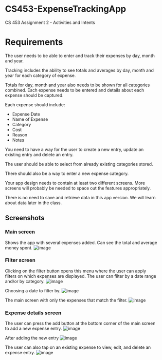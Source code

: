 # CS453-ExpenseTrackingApp
CS 453 Assignment 2 - Activities and Intents

# Requirements

The user needs to be able to enter and track their expenses by day, month and year.

Tracking includes the ability to see totals and averages by day, month and year for each
category of expense.

Totals for day, month and year also needs to be shown for all categories combined.
Each expense needs to be entered and details about each expense should be captured.

Each expense should include:
* Expense Date
* Name of Expense
* Category
* Cost
* Reason
* Notes

You need to have a way for the user to create a new entry, update an existing entry and
delete an entry.

The user should be able to select from already existing categories stored.

There should also be a way to enter a new expense category.

Your app design needs to contain at least two different screens. More screens will probably
be needed to space out the features appropriately.

There is no need to save and retrieve data in this app version. We will learn about data
later in the class.

## Screenshots

### Main screen 

Shows the app with several expenses added. Can see the total and average money spent.
![image](https://user-images.githubusercontent.com/41593388/218352898-a6a2d926-2251-40c3-be40-154320c38be1.png)


### Filter screen

Clicking on the filter button opens this menu where the user can apply filters on which expenses are displayed. The user can filter by a date range and/or by category.
![image](https://user-images.githubusercontent.com/41593388/218352915-a892e815-5a71-410a-a4a4-c2be29ab7100.png)

Choosing a date to filter by.
![image](https://user-images.githubusercontent.com/41593388/218353073-26776f3a-9763-4887-a342-68a3f2c1659a.png)

The main screen with only the expenses that match the filter.
![image](https://user-images.githubusercontent.com/41593388/218353141-1cfed06d-b061-41c1-a48c-026471dcda6a.png)

### Expense details screen

The user can press the add button at the bottom corner of the main screen to add a new expense entry.
![image](https://user-images.githubusercontent.com/41593388/218353307-818a0e84-1007-4b6c-ad83-aa2a15fb1571.png)

After adding the new entry
![image](https://user-images.githubusercontent.com/41593388/218353400-bcee747c-909d-47b6-8cbb-4c5664bbe99f.png)

The user can also tap on an existing expense to view, edit, and delete an expense entry. 
![image](https://user-images.githubusercontent.com/41593388/218353580-a3a104e5-759c-401d-86b7-966da912c5d1.png)
